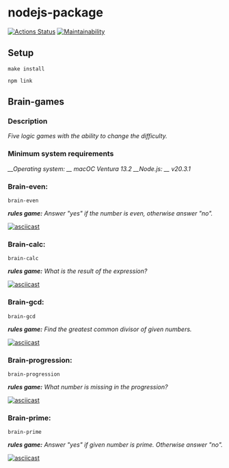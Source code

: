 # nodejs-package
[![Actions Status](https://github.com/ArthurFloyd/frontend-project-44/workflows/hexlet-check/badge.svg)](https://github.com/ArthurFloyd/frontend-project-44/actions)
[![Maintainability](https://api.codeclimate.com/v1/badges/53be4fa325cae1354cef/maintainability)](https://codeclimate.com/github/ArthurFloyd/frontend-project-45/maintainability)



## Setup
```
make install

npm link
```

## Brain-games

### Description
*Five logic games with the ability to change the difficulty.*

### Minimum system requirements
*__Operating system:
__ macOC Ventura 13.2* 
*__Node.js:
__ v20.3.1*


### Brain-even:

```
brain-even
```
**_rules game:_**
*Answer "yes" if the number is even, otherwise answer "no".*

[![asciicast](https://asciinema.org/a/595755.svg)](https://asciinema.org/a/595755)


### Brain-calc:

```
brain-calc
```
**_rules game:_**
*What is the result of the expression?*

[![asciicast](https://asciinema.org/a/595815.svg)](https://asciinema.org/a/595815)


### Brain-gcd:

```
brain-gcd
```
**_rules game:_**
*Find the greatest common divisor of given numbers.*

[![asciicast](https://asciinema.org/a/595907.svg)](https://asciinema.org/a/595907)


### Brain-progression:

```
brain-progression
```
**_rules game:_**
*What number is missing in the progression?*

[![asciicast](https://asciinema.org/a/596895.svg)](https://asciinema.org/a/596895)


### Brain-prime:

```
brain-prime
```
**_rules game:_**
*Answer "yes" if given number is prime. Otherwise answer "no".*

[![asciicast](https://asciinema.org/a/596336.svg)](https://asciinema.org/a/596336)
